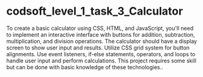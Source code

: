 # codsoft_level_1_task_3_Calculator

To create a basic calculator using CSS, HTML, and JavaScript, you'll need to implement an interactive interface with buttons for addition, subtraction, multiplication, and division operations.
The calculator should have a display screen to show user input and results. 
Utilize CSS grid system for button alignments. 
Use event listeners, if-else statements, operators, and loops to handle user input and perform calculations.
This project requires some skill but can be done with basic knowledge of these technologies..
